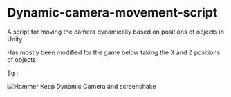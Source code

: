 # Dynamic-camera-movement-script
A script for moving the camera dynamically based on positions of objects in Unity

Has mostly been modified for the game below taking the X and Z positions of objects

Eg :

![Hammer Keep Dynamic Camera and screenshake](https://user-images.githubusercontent.com/54014788/137070731-e522205f-552f-4fc1-a6c2-d9075b6f0c4b.gif)
